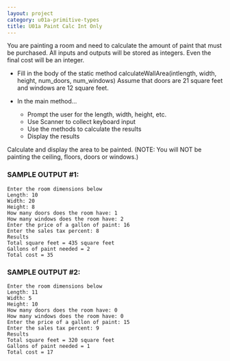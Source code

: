```yaml
---
layout: project
category: u01a-primitive-types
title: U01a Paint Calc Int Only
---
```


You are painting a room and need to calculate the amount of paint that must be purchased. All inputs and outputs will be stored as integers. Even the final cost will be an integer.

- Fill in the body of the static method calculateWallArea(intlength, width, height, num_doors, num_windows)
Assume that doors are 21 square feet and windows are 12 square feet.

- In the main method...
  - Prompt the user for the length, width, height, etc.
  - Use Scanner to collect keyboard input
  - Use the methods to calculate the results
  - Display the results


Calculate and display the area to be painted. (NOTE: You will NOT be painting the ceiling, floors, doors or windows.)

### SAMPLE OUTPUT #1:
```
Enter the room dimensions below
Length: 10
Width: 20
Height: 8
How many doors does the room have: 1
How many windows does the room have: 2
Enter the price of a gallon of paint: 16
Enter the sales tax percent: 8
Results
Total square feet = 435 square feet
Gallons of paint needed = 2
Total cost = 35
```
### SAMPLE OUTPUT #2:
```
Enter the room dimensions below
Length: 11
Width: 5
Height: 10
How many doors does the room have: 0
How many windows does the room have: 0
Enter the price of a gallon of paint: 15
Enter the sales tax percent: 9
Results
Total square feet = 320 square feet
Gallons of paint needed = 1
Total cost = 17
```


